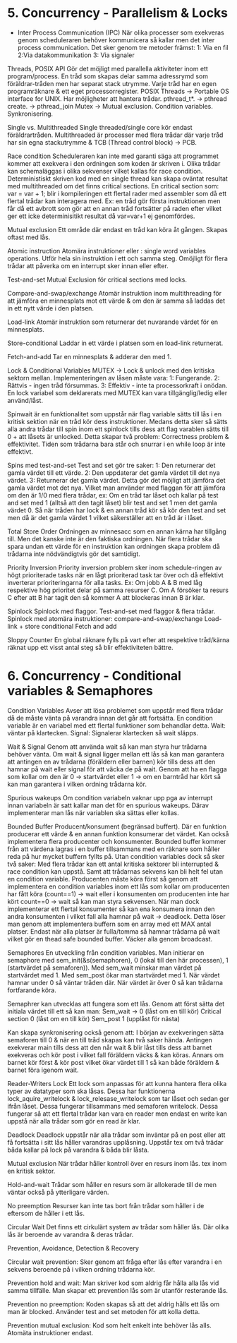 # 5. Concurrency - Parallelism & Locks

- Inter Process Communication (IPC)
När olika processer som exekveras genom scheduleraren behöver kommunicera så kallar men det inter process communication.
Det sker genom tre metoder främst:
1: Via en fil
2:Via datakommunikation
3: Via signaler

Threads, POSIX API
Gör det möjligt med parallella aktiviteter inom ett program/process. 
En tråd som skapas delar samma adressrymd som föräldrar-tråden men har separat stack utrymme. Varje tråd har en egen programräknare & ett eget processorregister.
POSIX Threads → Portable OS interface for UNIX.
Har möjligheter att hantera trådar. pthread_t*. → pthread create. → pthread_join
Mutex → Mutual exclusion.
Condition variables.
Synkronisering.

Single vs. Multithreaded
Single threaded/single core kör endast föräldrartråden.
Multithreaded är processer med flera trådar där varje tråd har sin egna stackutrymme & TCB (Thread control block) → PCB.

Race condition
Scheduleraren kan inte med garanti säga att programmet kommer att exekvera i den ordningen som koden är skriven i. Olika trådar kan schemaläggas  i olika sekvenser vilket kallas för race condition.
Deterministiskt skriven kod med en single thread kan skapa oväntat resultat med multithreaded om det finns critical sections. En critical section som: var = var + 1; blir i kompileringen ett flertal rader med assembler som då ett flertal trådar kan interagera med. Ex: en tråd gör första instruktionen men får då ett avbrott som gör att en annan tråd fortsätter på raden efter vilket ger ett icke determinisitikt resultat då var=var+1 ej genomfördes.

Mutual exclusion
Ett område där endast en tråd kan köra åt gången. Skapas oftast med lås.



Atomic instruction
Atomära instruktioner eller : single word variables operations. Utför hela sin instruktion i ett och samma steg. Omöjligt för flera trådar att påverka om en interrupt sker innan eller efter.

Test-and-set
Mutual Exclusion för critical sections med locks.

Compare-and-swap/exchange
Atomär instruktion inom multithreading för att jämföra en minnesplats mot ett värde & om den är samma så laddas det in ett nytt värde i den platsen.

Load-link
Atomär instruktion som returnerar det nuvarande värdet för en minnesplats.

Store-conditional
Laddar in ett värde i platsen som en load-link returnerat.

Fetch-and-add
Tar en minnesplats & adderar den med 1.

Lock & Conditional Variables
MUTEX → Lock & unlock med den kritiska sektorn mellan.
Implementeringen av låsen måste vara:
1: Fungerande.
2: Rättvis - ingen tråd försummas.
3: Effektiv - inte ta processorkraft i onödan.
En lock variabel som deklarerats med MUTEX kan vara tillgänglig/ledig eller använd/låst.

Spinwait är en funktionalitet som uppstår när flag variable sätts till lås i en kritisk sektion när en tråd kör dess instruktioner. Medans detta sker så sätts alla andra trådar till spin inom ett spinlock tills dess att flag varablen sätts till 0 + att låsets är unlocked. Detta skapar två problem: Correctness problem & effektivitet. Tiden som trådarna bara står och snurrar i en while loop är inte effektivt.

Spins med test-and-set
Test and set gör tre saker:
1: Den returnerar det gamla värdet till ett värde.
2: Den uppdaterar det gamla värdet till det nya värdet.
3: Returnerar det gamla värdet.
Detta gör det möjligt att jämföra det gamla värdet mot det nya. 
Vilket man använder med flaggan för att jämföra om den är 1/0 med flera trådar, ex:
Om en tråd tar låset och kallar på test and set med 1 (alltså att den tagit låset) blir test and set 1 men det gamla värdet 0. Så när tråden har lock & en annan tråd kör så kör den test and set men då är det gamla värdet 1 vilket säkerställer att en tråd är i låset.

Total Store Order
Ordningen av minnesacc som en annan kärna har tillgång till. Men det kanske inte är den faktiska ordningen. När flera trådar ska spara undan ett värde för en instruktion kan ordningen skapa problem då trådarna inte nödvändigtvis gör det samtidigt. 

Priority Inversion
Priority inversion problem sker inom schedule-ringen av högt prioriterade tasks när en lågt prioriterad task tar över och då effektivt inverterar prioriteringarna för alla tasks. Ex: Om jobb A & B med låg respektive hög prioritet delar på samma resurser C. Om A försöker ta resurs C efter att B har tagit den så kommer A att blockeras innan B är klar. 

Spinlock 
Spinlock med flaggor.
Test-and-set med flaggor & flera trådar.
Spinlock med atomära instruktioner:
compare-and-swap/exchange
Load-link + store conditional
Fetch and add

Sloppy Counter
En global räknare fylls på vart efter att respektive tråd/kärna räknat upp ett visst antal steg så blir effektiviteten bättre.

# 6. Concurrency - Conditional variables & Semaphores
Condition Variables
Avser att lösa problemet som uppstår med flera trådar då de måste vänta på varandra innan det går att fortsätta. En condition variable är en variabel med ett flertal funktioner som behandlar detta.
Wait: väntar på klartecken.
Signal: Signalerar klartecken så wait släpps.

Wait & Signal
Genom att använda wait så kan man styra hur trådarna behöver vänta. Om wait & signal ligger mellan ett lås så kan man garantera att antingen en av trådarna (föräldern eller barnen) kör tills dess att den hamnar på wait eller signal för att väcka de på wait. Genom att ha en flagga som kollar om den är 0 → startvärdet eller 1 → om en barntråd har kört så kan man garantera i vilken ordning trådarna kör.

Spurious wakeups
Om condition variabeln vaknar upp pga av interrupt innan variabeln är satt kallar man det för en spurious wakeups. Därav implementerar man lås när variablen ska sättas eller kollas.

Bounded Buffer
Producent/konsument (begränsad buffert). Där en funktion producerar ett värde & en annan funktion konsumerar det värdet. Kan också implementera flera producenter och konsumenter. Bounded buffer kommer från att värdena lagras i en buffer tillsammans med en räknare som håller reda på hur mycket buffern fyllts på. 
Utan condition variables dock så sker två saker: Med flera trådar kan ett antal kritiska sektorer bli interrupted & race condition kan uppstå. Samt att trådarnas sekvens kan bli helt fel utan en condition variable. 
Producenten måste köra först så genom att implementera en condition variables inom ett lås som kollar om producenten har fått köra (count==1) → wait eller i konsumenten om producenten inte har kört count==0 → wait så kan man styra sekvensen.
När man dock implementerar ett flertal konsumenter så kan ena konsumera innan den andra konsumenten i vilket fall alla hamnar på wait → deadlock.
Detta löser man genom att implementera buffern som en array med ett MAX antal platser. Endast när alla platser är fulla/tomma så hamnar trådarna på wait vilket gör en thead safe bounded buffer. Väcker alla genom broadcast.

Semaphores
En utveckling från condition variables. Man initierar en semaphore med sem_init(&s(semaphoren), 0 (lokal till den här processen), 1 (startvärdet på semaforen)).
Med sem_wait minskar man värdet på startvärdet med 1. 
Med sem_post ökar man startvärdet med 1.
När värdet hamnar under 0 så väntar tråden där.
När värdet är över 0 så kan trådarna fortfarande köra.

Semaphrer kan utvecklas att fungera som ett lås.
Genom att först sätta det initiala värdet till ett så kan man:
Sem_wait → 0 (låst om en till kör)
Critical section 0 (låst om en till kör)
Sem_post 1 (upplåst för nästa)

Kan skapa synkronisering också genom att:
I början av exekveringen sätta semaforen till 0 & när en till tråd skapas kan två saker hända. Antingen exekverar main tills dess att den når wait & blir låst tills dess att barnet exekveras och kör post i vilket fall föräldern väcks & kan köras. Annars om barnet kör först & kör post vilket ökar värdet till 1 så kan både föräldern & barnet föra igenom wait.




Reader-Writers Lock
Ett lock som anpassas för att kunna hantera flera olika typer av datatyper som ska låsas. Dessa har funktionerna lock_aquire_writelock & lock_relesase_writelock som tar låset och sedan ger ifrån låset. Dessa fungerar tillsammans med semaforen writelock. Dessa fungerar så att ett flertal trådar kan vara en reader men endast en write kan uppstå när alla trådar som gör en read är klar.

Deadlock
Deadlock uppstår när alla trådar som inväntar på en post eller att få fortsätta i sitt lås håller varandras upplåsning. Uppstår tex om två trädar båda kallar på lock på varandra & båda blir låsta.

Mutual exclusion
När trådar håller kontroll över en resurs inom lås. tex inom en kritisk sektor.

Hold-and-wait
Trådar som håller en resurs som är allokerade till de men väntar också på ytterligare värden.

No preemption
Resurser kan inte tas bort från trådar som håller i de eftersom de håller i ett lås.

Circular Wait
Det finns ett cirkulärt system av trådar som håller lås. Där olika lås är beroende av varandra & deras trådar.

Prevention,
Avoidance,
Detection &
Recovery

Circular wait prevention: Sker genom att fråga efter lås efter varandra i en sekvens beroende på i vilken ordning trådarna kör.

Prevention hold and wait: Man skriver kod som aldrig får hålla alla lås vid samma tillfälle. Man skapar ett prevention lås som är utanför resterande lås. 

Prevention no preemption: Koden skapas så att det aldrig hålls ett lås om man är blocked. Använder test and set metoden för att kolla detta.

Prevention mutual exclusion: Kod som helt enkelt inte behöver lås alls. Atomäta instruktioner endast.
